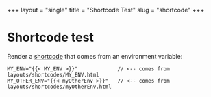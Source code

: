 +++
layout      = "single"
title       = "Shortcode Test"
slug        = "shortcode"
+++

# Shortcode test

Render a [shortcode](https://gohugo.io/extras/shortcodes/) that
comes from an environment variable:

```
MY_ENV="{{< MY_ENV >}}"             // <-- comes from layouts/shortcodes/MY_ENV.html
MY_OTHER_ENV="{{< myOtherEnv >}}"   // <-- comes from layouts/shortcodes/myOtherEnv.html
```
